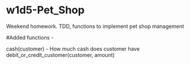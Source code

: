 # w1d5-Pet_Shop
Weekend homework. TDD, functions to implement pet shop management

#Added functions -

cash(customer) - How much cash does customer have
debit_or_credit_customer(customer, amount)


